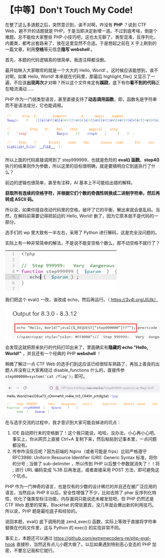 # 【中等】Don't Touch My Code!

在整了这么多道题之后，突然意识到，诶不对啊，咋没有 **PHP** ？说到 CTF Web，避不开的话题就是 PHP，于是当即决定新增一道。不过到底考啥，倒是个难题。总不能给大家整些 PHP 小技巧吧，这也太无聊了。类型混淆，反序列化，内置类，都考出套路来了，放在这里显然不合适。于是想起之前在 X 乎上刷到的一篇文章，利用**空格**等元信息**隐写 webshell** 。

首先，本题的代码逻辑真的很简单，我连注释都没删。

最开始映入大家眼帘的就是一个大大的 Hello, World! 。这时候应该能想到，诶不对啊，如果 Hello, World! 本来就在代码里，那最后 highlight_file() 又显示了一遍，不应该**出现两次**才对嘛？所以这个文件肯定有**蹊跷**，底下有你**看不到的代码**正在暗流涌动......

PHP 作为一门弱类型语言，甚至直接支持了**动态调用函数**，即，函数名是字符串而不是语法成分，它也能调用。

![image-20241022184108496](images/113-1.png)

所以上面的代码直接调用到了 step999999，也就是危险的 **eval() 函数**。**step4()** 执行的结果则作为参数，所以这里的目标很明确，就是要搞明白它到底执行了什么？

前边的逻辑也很简单，甚至有注释，AI 基本上不可能给出错的解释。

**获取所有连续的空格字符，并根据它们个数的奇偶性转换成二进制字符串，然后再转成 ASCII 码。**

所以说，如果你擅自改动代码里的空格，破坏了它的平衡，解出来就会是乱码。当然，在解码前需要记得把前边的 Hello, World! 删了，因为它原本就不是代码的一部分。

选手们的 wp 里大致有一半左右，采用了 Python 进行解码，这是完全没问题的。

实际上有一种非常简单的解法，不是说不能变空格个数么，那不动空格不就行了？

![image-20241022190700559](images/113-2.png)

我们把这个 eval() 一改，诶改成 echo，然后再运行。（ https://3v4l.org/JIUlk）

![image-20241022190751667](images/113-3.png)

会发现这就把原来执行的代码打印出来了，里面确实有**隐藏的 echo "Hello, World!"** ，并且还有一个经典的 PHP **webshell** ！

稍微了解过一点 CTF Web 的选手们到这应该已经很轻车熟路了，再加上善良的出题人并没有让大家再绕过 disable_functions 什么的，直接传参 ```step000000=system('cat /flag');``` 即可。

![image-20241022191923130](images/113-4.png)

在与选手交流的过程中，我才意识到大家可能会掉进的坑点：

1. IDE 自动把行末的空格删了！这个我只能说，哈哈，没办法，小心再小心吧。事实上，你从网页上直接 Ctrl+A 复制下来，然后粘贴到记事本里，一点问题都没有。
2. 传参咋没反应呢？因为前端的 Nginx（或者可能是 frps）比较严格遵守 RFC3986: Uniform Resource Identifier (URI): Generic Syntax 标准，将你的分号 ; 当做了 sub-delimiter ，所以传到 PHP 以后整个参数就消失了！！将 ; 进行 URL 编码变成 %3B 后再发送，或者直接采用 POST 方法，即可避免这个坑点。

PHP 作为一门神奇的语言，也是仅有的少数的设计稀烂的并且还在被广泛应用的语言。当然自从 PHP 8 以后，安全性增强了不少，比如去除了 phar 反序列化特性，优化了强类型标注功能，内存漏洞只能说还未被发现吧，但 PHP 仍然还是 CTF Web 题里的常客，BlackHat 的常驻嘉宾，没几年就会爆出新的利用技巧。所以说，PHP 题是最吃底子和经验的。

说回本题，eval() 底下调用的是 zend_exec() 函数，实际上等效于直接将字符串替换在代码文件里，这与 Python 的 exec() 的实现非常不同。

事实上，本题还可以通过 https://github.com/extremecoders-re/php-eval-hook 直接秒，当然这有点儿小题大做了。以后如果遇到特别恶心变态的 PHP 加密，不要忘记我和它就行。